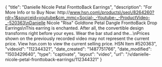 {
    "title": "Danielle Nicole Petal FronttoBack Earrings",
    "description": "For More Info or to Buy Now: http:\/\/www.hsn.com\/products\/seo\/8264260?rdr=1&sourceid=youtube&cm_mmc=Social-_-Youtube-_-ProductVideo-_-520363\nDanielle Nicole \"Risa\" Goldtone Petal Dangle FronttoBack Drop Earrings\nThis earring is enchanted. After all, the convertible design transforms right before your eyes. Wear the bar stud and the...\nPrices shown on the previously recorded video may not represent the current price.  View hsn.com to view the current selling price. HSN Item #520363",
    "videoid": "112344321",
    "date_created": "1487751766",
    "date_modified": "1503429640",
    "type": "captivate",
    "layout": "video",
    "url": "\/v\/danielle-nicole-petal-fronttoback-earrings\/112344321"
}